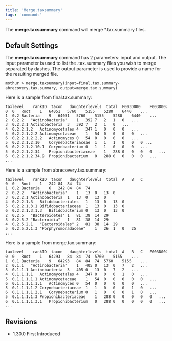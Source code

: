 ```yaml
---
title: 'Merge.taxsummary'
tags: 'commands'
---
```

The **merge.taxsummary** command will merge
\*.tax.summary files.


## Default Settings

The **merge.taxsummary** command has 2 parameters: input and output. The
input parameter is used to list the .tax.summary files you wish to merge
separated by dashes. The output parameter is used to provide a name for
the resulting merged file.

    mothur > merge.taxsummary(input=final.tax.summary-abrecovery.tax.summary, output=merge.tax.summary)

Here is a sample from final.tax.summary:

    taxlevel    rankID  taxon   daughterlevels  total  F003D000    F003D002    F003D004    F003D006 ...    
    0  0   Root    1   64051   5760    5155    5280    6440    ... 
    1  0.2 Bacteria    9   64051   5760    5155    5280    6440    ... 
    2  0.2.2   "Actinobacteria"    1   392 7   2   1   0   ...
    3  0.2.2.1 Actinobacteria  3   392 7   2   1   0   ...
    4  0.2.2.1.2   Actinomycetales 4   347 1   0   0   0   ...
    5  0.2.2.1.2.2 Actinomycetaceae    1   54  0   0   0   0   ...
    6  0.2.2.1.2.2.2   Actinomyces 0   54  0   0   0   0   ...
    5  0.2.2.1.2.10    Corynebacteriaceae  1   1   1   0   0   0 ...
    6  0.2.2.1.2.10.1  Corynebacterium 0   1   1   0   0   0   ...
    5  0.2.2.1.2.34    Propionibacteriaceae    1   288 0   0   0   0   ...
    6  0.2.2.1.2.34.9  Propionibacterium   0   288 0   0   0   0   ...
    ...

Here is a sample from abrecovery.tax.summary:

    taxlevel    rankID  taxon   daughterlevels  total  A   B   C   
    0  0   Root    1   242 84  84  74  
    1  0.2 Bacteria    6   242 84  84  74  
    2  0.2.2   "Actinobacteria"    1   13  0   13  0   
    3  0.2.2.1 Actinobacteria  1   13  0   13  0   
    4  0.2.2.1.3   Bifidobacteriales   1   13  0   13  0   
    5  0.2.2.1.3.1 Bifidobacteriaceae  1   13  0   13  0   
    6  0.2.2.1.3.1.3   Bifidobacterium 0   13  0   13  0   
    2  0.2.5   "Bacteroidetes" 1   81  38  14  29  
    3  0.2.5.2 "Bacteroidia"   1   81  38  14  29  
    4  0.2.5.2.1   "Bacteroidales" 2   81  38  14  29  
    5  0.2.5.2.1.3 "Porphyromonadaceae"    1   26  1   0   25  
    ...

Here is a sample from merge.tax.summary:

    taxlevel    rankID  taxon   daughterlevels  total  A   B   C   F003D000    F003D002 ...    
    0  0   Root    1   64293   84  84  74  5760    5155    ...
    1  0.1 Bacteria    9   64293   84  84  74  5760    5155    ...
    2  0.1.1   "Actinobacteria"    1   405 0   13  0   7   2   ...
    3  0.1.1.1 Actinobacteria  3   405 0   13  0   7   2   ...
    4  0.1.1.1.1   Actinomycetales 4   347 0   0   0   1   0   ...
    5  0.1.1.1.1.1 Actinomycetaceae    1   54  0   0   0   0   0   ...
    6  0.1.1.1.1.1.1   Actinomyces 0   54  0   0   0   0   0   ...
    5  0.1.1.1.1.2 Corynebacteriaceae  1   1   0   0   0   1   0   ...
    6  0.1.1.1.1.2.1   Corynebacterium 0   1   0   0   0   1   0   ...
    5  0.1.1.1.1.3 Propionibacteriaceae    1   288 0   0   0   0   0   ...
    6  0.1.1.1.1.3.1   Propionibacterium   0   288 0   0   0   0   0   ...
    ...

## Revisions

-   1.30.0 First Introduced


